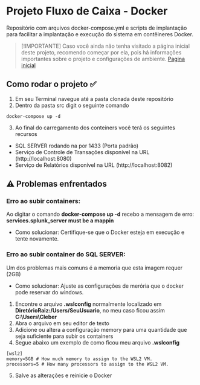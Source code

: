 # Projeto Fluxo de Caixa - Docker
Repositório com arquivos docker-compose.yml e scripts de implantação para facilitar a implantação e execução do sistema em contêineres Docker.

>[!IMPORTANTE]
>Caso você ainda não tenha visitado a página inicial deste projeto, recomendo começar por ela, pois há informações importantes sobre o projeto e configurações de ambiente.
>[Pagina inicial](https://github.com/cteotonio-fluxo-caixa)

## Como rodar o projeto ✅
1. Em seu Terminal navegue até a pasta clonada deste repositório
2. Dentro da pasta src digit o seguinte comando

```
docker-compose up -d
```

3. Ao final do carregamento dos conteiners você terá os seguintes recursos
- SQL SERVER rodando na por 1433 (Porta padrão)
- Serviço de Controle de Transações disponível na URL (http://localhost:8080)
- Serviço de Relatórios disponível na URL (http://localhost:8082)


## ⚠️ Problemas enfrentados

### Erro ao subir containers:
Ao digitar o comando **docker-compose up -d** recebo a mensagem de erro: **services.splunk_server must be a mappin**
* Como solucionar: Certifique-se que o Docker esteja em execução e tente novamente.

### Erro ao subir container do SQL SERVER:
Um dos problemas mais comuns é a memoria que esta imagem requer (2GB)
* Como solucionar: Ajuste as configurações de merória que o docker pode reservar do windows.
1) Encontre o arquivo **.wslconfig** normalmente localizado em **DiretórioRaiz:/Users/SeuUsuario**, no meu caso ficou assim **C:\Users\Cleber**
2) Abra o arquivo em seu editor de texto
3) Adicione ou altera a configuração memory para uma quantidade que seja suficiente para subir os containers
4) Segue abaixo um exemplo de como ficou meu arquivo **.wslconfig**

```
[wsl2]
memory=5GB # How much memory to assign to the WSL2 VM.
processors=5 # How many processors to assign to the WSL2 VM.
```

5) Salve as alterações e reinicie o Docker
